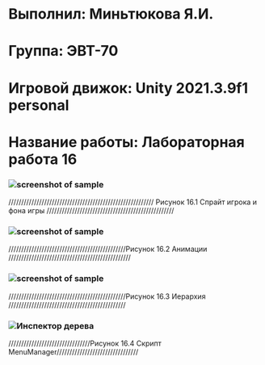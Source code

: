 # Выполнил: Миньтюкова Я.И.
# Группа: ЭВТ-70
# Игровой движок: Unity 2021.3.9f1 personal
# Название работы: Лабораторная работа 16
### ![screenshot of sample](https://user-images.githubusercontent.com/32439405/204871678-14fa1a44-9dca-46e3-b789-66c1cb48ad7a.png)
///////////////////////////////////////////////////////// Рисунок 16.1 Спрайт игрока и фона игры //////////////////////////////////////////////////
### ![screenshot of sample](https://user-images.githubusercontent.com/32439405/204871653-ae06fb7e-5ad6-4b06-bc15-e5e76512e5cd.png)

//////////////////////////////////////////////Рисунок 16.2 Анимации ////////////////////////////////////////////////
### ![screenshot of sample](https://user-images.githubusercontent.com/32439405/204877266-814b1b4a-1a71-46b4-8f55-b14fbdcbb8b8.png)
//////////////////////////////////////////////Рисунок 16.3 Иерархия //////////////////////////////////////////////
### ![Инспектор дерева](https://user-images.githubusercontent.com/32439405/204877859-f4d74958-d4dc-45f8-ae6b-09d918ab95ee.png)
////////////////////////////////Рисунок 16.4 Скрипт MenuManager////////////////////////////////
